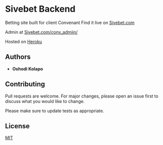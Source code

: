 # Sivebet Backend

Betting site built for client Convenant
Find it live on [Sivebet.com](https://sivebet.com)

Admin at [Sivebet.com/conv_admiin/](https://sivebet.com/conv_admiin/)

Hosted on [Heroku](https://dashboard.heroku.com/apps/sivebet)

## Authors

* **Oshodi Kolapo**

## Contributing
Pull requests are welcome. For major changes, please open an issue first to discuss what you would like to change.

Please make sure to update tests as appropriate.

## License
[MIT](https://choosealicense.com/licenses/mit/)